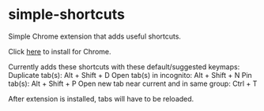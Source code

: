 # simple-shortcuts
Simple Chrome extension that adds useful shortcuts.

Click [here](https://chromewebstore.google.com/detail/simple-shortcuts/ahocokogjkjpkdjaobcjjdnmmlhpcapn) to install for Chrome.

Currently adds these shortcuts with these default/suggested keymaps:
Duplicate tab(s): Alt + Shift + D
Open tab(s) in incognito: Alt + Shift + N
Pin tab(s): Alt + Shift + P
Open new tab near current and in same group: Ctrl + T

After extension is installed, tabs will have to be reloaded.
